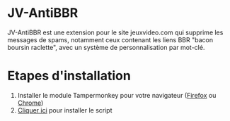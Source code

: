 # JV-AntiBBR
JV-AntiBBR est une extension pour le site jeuxvideo.com qui supprime les messages de spams, notamment ceux contenant les liens BBR "bacon boursin raclette", avec un système de personnalisation par mot-clé.
# Etapes d'installation
1. Installer le module Tampermonkey pour votre navigateur ([Firefox](https://addons.mozilla.org/fr/firefox/addon/tampermonkey/) ou [Chrome](https://chrome.google.com/webstore/detail/tampermonkey/dhdgffkkebhmkfjojejmpbldmpobfkfo?hl=fr))
2. [Cliquer ici](https://raw.githubusercontent.com/Saberdream/JV-AntiBoucle/main/JV-AntiBoucle.user.js) pour installer le script
